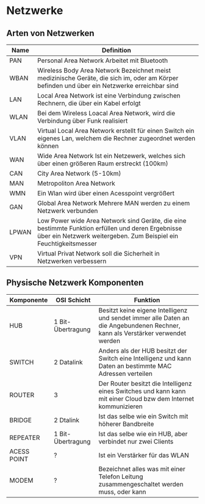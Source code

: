 # Netzwerke

## Arten von Netzwerken

|Name|Definition|
|-|-|
|PAN|Personal Area Network Arbeitet mit Bluetooth|
|WBAN|Wireless Body Area Network Bezeichnet meist medizinische Geräte, die sich im, oder am Körper befinden und über ein Netzwerke erreichbar sind|
|LAN|Local Area Network ist eine Verbindung zwischen Rechnern, die über ein Kabel erfolgt|
|WLAN|Bei dem Wireless Loacal Area Network, wird die Verbindung über Funk realisiert|
|VLAN|Virtual Local Area Network erstellt für einen Switch ein eigenes Lan, welchem die Rechner zugeordnet werden können
|WAN|Wide Area Network Ist ein Netzewerk, welches sich über einen größeren Raum erstreckt (100km)|
|CAN|City Area Network (5-10km)|
|MAN|Metropoliton Area Network|
|WMN|Ein Wlan wird über einen Acesspoint vergrößert|
|GAN|Global Area Network Mehrere MAN werden zu einem Netzwerk verbunden|
|LPWAN|Low Power wide Area Network sind Geräte, die eine bestimmte Funktion erfüllen und deren Ergebnisse über ein Netzwerk weitergeben. Zum Beispiel ein Feuchtigkeitsmesser|
|VPN|Virtual Privat Network soll die Sicherheit in Netzwerken verbessern|

## Physische Netzwerk Komponenten

|Komponente|OSI Schicht|Funktion|
|-|-|-|
|HUB|1 Bit-Übertragung|Besitzt keine eigene Intelligenz und sendet immer alle Daten an die Angebundenen Rechner, kann als Verstärker verwendet werden|
|SWITCH|2 Datalink|Anders als der HUB besitzt der Switch eine Intelligenz und kann Daten an bestimmte MAC Adressen verteilen|
|ROUTER|3 |Der Router besitzt die Intelligenz eines Switches und kann kann mit einer Cloud bzw dem Internet kommunizieren|
|BRIDGE|2 Dtalink|Ist das selbe wie ein Switch mit höherer Bandbreite|
|REPEATER|1 Bit-Übertragung|Ist das selbe wie ein HUB, aber verbindet nur zwei Clients|
|ACESS POINT|?|Ist ein Verstärker für das WLAN|
|MODEM|?|Bezeichnet alles was mit einer Telefon Leitung zusammengeschaltet werden muss, oder kann|